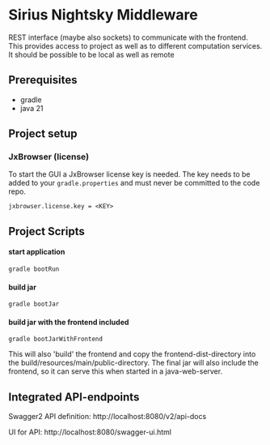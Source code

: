 # Sirius Nightsky Middleware

REST interface (maybe also sockets) to communicate with the frontend.
This provides access to project as well as to different computation services.
It should be possible to be local as well as remote

## Prerequisites
* gradle
* java 21

## Project setup

### JxBrowser (license)
To start the GUI a JxBrowser license key is needed.
The key needs to be added to your `gradle.properties` and must never be committed to the code repo.

```properties
jxbrowser.license.key = <KEY>
```

## Project Scripts

#### start application
```
gradle bootRun
```

#### build jar
```
gradle bootJar
```

#### build jar with the frontend included
```
gradle bootJarWithFrontend
```
This will also 'build' the frontend and copy the frontend-dist-directory into the build/resources/main/public-directory.
The final jar will also include the frontend, so it can serve this when started in a java-web-server.

## Integrated API-endpoints

Swagger2 API definition:
http://localhost:8080/v2/api-docs

UI for API:
http://localhost:8080/swagger-ui.html
